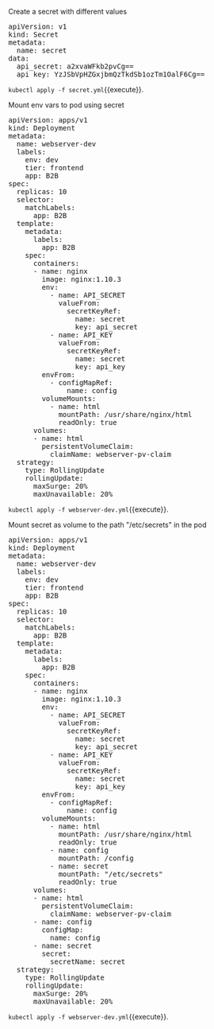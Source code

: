 Create a secret with different values 

<pre class="file" data-filename="secret.yml" data-target="replace">
apiVersion: v1
kind: Secret
metadata:
  name: secret
data:
  api_secret: a2xvaWFkb2pvCg==
  api_key: YzJSbVpHZGxjbmQzTkdSb1ozTm1OalF6Cg==
</pre>

`kubectl apply -f secret.yml`{{execute}}.

Mount env vars to pod using secret 

<pre class="file" data-filename="webserver-dev.yml" data-target="replace">
apiVersion: apps/v1
kind: Deployment
metadata:
  name: webserver-dev
  labels:
    env: dev
    tier: frontend
    app: B2B
spec:
  replicas: 10
  selector:
    matchLabels:
      app: B2B
  template:
    metadata:
      labels:
        app: B2B
    spec:
      containers:
      - name: nginx
        image: nginx:1.10.3
        env:
          - name: API_SECRET
            valueFrom:
              secretKeyRef:
                name: secret
                key: api_secret
          - name: API_KEY
            valueFrom:
              secretKeyRef:
                name: secret
                key: api_key
        envFrom:
          - configMapRef:
              name: config
        volumeMounts:
          - name: html
            mountPath: /usr/share/nginx/html
            readOnly: true
      volumes:
      - name: html
        persistentVolumeClaim:
          claimName: webserver-pv-claim
  strategy:
    type: RollingUpdate
    rollingUpdate:
      maxSurge: 20%
      maxUnavailable: 20%
</pre>

`kubectl apply -f webserver-dev.yml`{{execute}}.

Mount secret as volume to the path "/etc/secrets" in the pod

<pre class="file" data-filename="webserver-dev.yml" data-target="replace">
apiVersion: apps/v1
kind: Deployment
metadata:
  name: webserver-dev
  labels:
    env: dev
    tier: frontend
    app: B2B
spec:
  replicas: 10
  selector:
    matchLabels:
      app: B2B
  template:
    metadata:
      labels:
        app: B2B
    spec:
      containers:
      - name: nginx
        image: nginx:1.10.3
        env:
          - name: API_SECRET
            valueFrom:
              secretKeyRef:
                name: secret
                key: api_secret
          - name: API_KEY
            valueFrom:
              secretKeyRef:
                name: secret
                key: api_key
        envFrom:
          - configMapRef:
              name: config
        volumeMounts:
          - name: html
            mountPath: /usr/share/nginx/html
            readOnly: true
          - name: config
            mountPath: /config
          - name: secret
            mountPath: "/etc/secrets"
            readOnly: true
      volumes:
      - name: html
        persistentVolumeClaim:
          claimName: webserver-pv-claim
      - name: config
        configMap:
          name: config
      - name: secret
        secret:
          secretName: secret
  strategy:
    type: RollingUpdate
    rollingUpdate:
      maxSurge: 20%
      maxUnavailable: 20%
</pre>

`kubectl apply -f webserver-dev.yml`{{execute}}.
